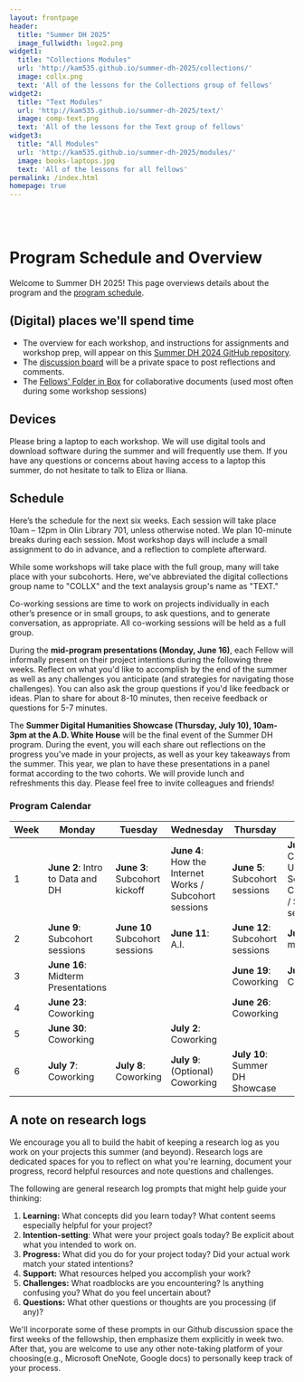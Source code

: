 ```yaml
---
layout: frontpage
header:
  title: "Summer DH 2025"
  image_fullwidth: logo2.png
widget1:
  title: "Collections Modules"
  url: 'http://kam535.github.io/summer-dh-2025/collections/'
  image: collx.png
  text: 'All of the lessons for the Collections group of fellows'
widget2:
  title: "Text Modules"
  url: 'http://kam535.github.io/summer-dh-2025/text/'
  image: comp-text.png
  text: 'All of the lessons for the Text group of fellows'
widget3:
  title: "All Modules"
  url: 'http://kam535.github.io/summer-dh-2025/modules/'
  image: books-laptops.jpg
  text: 'All of the lessons for all fellows'
permalink: /index.html
homepage: true
---
```

<br>
<br>

# Program Schedule and Overview

Welcome to Summer DH 2025! This page overviews details about the program and the [program schedule](https://github.com/cornell-colab/2024-SummerDH/blob/main/Program%20Schedule%20and%20Overview.md#schedule).

## (Digital) places we'll spend time

* The overview for each workshop, and instructions for assignments and workshop prep, will appear on this [Summer DH 2024 GitHub repository](https://github.com/cornell-colab/2024-SummerDH/blob/main/Program%20Schedule%20and%20Overview.md).
* The [discussion board](https://github.com/cornell-colab/2024-SummerDH/discussions) will be a private space to post reflections and comments. 
* The [Fellows' Folder in Box](https://cornell.box.com/s/5m9lh7988fbn2ihnjxotm7y4fu0kzeih) for collaborative documents (used most often during some workshop sessions)

## Devices
Please bring a laptop to each workshop. We will use digital tools and download software during the summer and will frequently use them. If you have any questions or concerns about having access to a laptop this summer, do not hesitate to talk to Eliza or Iliana. 

## Schedule
Here’s the schedule for the next six weeks. Each session will take place 10am – 12pm in Olin Library 701, unless otherwise noted. We plan 10-minute breaks during each session. Most workshop days will include a small assignment to do in advance, and a reflection to complete afterward. 

While some workshops will take place with the full group, many will take place with your subcohorts. Here, we've abbreviated the digital collections group name to "COLLX" and the text analaysis group's name as "TEXT."

Co-working sessions are time to work on projects individually in each other’s presence or in small groups, to ask questions, and to generate conversation, as appropriate.  All co-working sessions will be held as a full group. 

During the **mid-program presentations (Monday, June 16)**, each Fellow will informally present on their project intentions during the following three weeks. Reflect on what you'd like to accomplish by the end of the summer as well as any challenges you anticipate (and strategies for navigating those challenges). You can also ask the group questions if you'd like feedback or ideas. Plan to share for about 8-10 minutes, then receive feedback or questions for 5-7 minutes. 

The **Summer Digital Humanities Showcase (Thursday, July 10), 10am-3pm at the A.D. White House** will be the final event of the Summer DH program. During the event, you will each share out reflections on the progress you've made in your projects, as well as your key takeaways from the summer. This year, we plan to have these presentations in a panel format according to the two cohorts. We will provide lunch and refreshments this day. Please feel free to invite colleagues and friends!

### Program Calendar

| Week | Monday   | Tuesday | Wednesday | Thursday | Friday  |
|-------|----------|--------|------------|---------|-------------|
| 1 | **June 2**: Intro to Data and DH | **June 3**: Subcohort kickoff  | **June 4**: How the Internet Works / Subcohort sessions | **June 5**: Subcohort sessions | **June 9**: Copyright, Fair Use, and Scholarly Communications / Subcohort sessions |
| 2 | **June 9**: Subcohort sessions | **June 10** Subcohort sessions | **June 11**: A.I. | **June 12**: Subcohort sessions | **June 13**: 1:1 meetings                                            |
| 3 | **June 16**: Midterm Presentations |  | | **June 19**: Coworking| **June 20**: Coworking                                           |
| 4 | **June 23**: Coworking |  |  | **June 26**: Coworking |                                         |
| 5 | **June 30**: Coworking |  | **July 2**: Coworking | |                                         |
| 6 | **July 7**: Coworking | **July 8**: Coworking | **July 9**: (Optional) Coworking | **July 10**: Summer DH Showcase |    

## A note on research logs
We encourage you all to build the habit of keeping a research log as you work on your projects this summer (and beyond). Research logs are dedicated spaces for you to reflect on what you're learning, document your progress, record helpful resources and note questions and challenges. 

The following are general research log prompts that might help guide your thinking:
  1. **Learning:** What concepts did you learn today? What content seems especially helpful for your project?
  2. **Intention-setting**: What were your project goals today? Be explicit about what you intended to work on.
  3. **Progress:** What did you do for your project today? Did your actual work match your stated intentions?
  4. **Support:** What resources helped you accomplish your work?
  5. **Challenges:** What roadblocks are you encountering? Is anything confusing you? What do you feel uncertain about?
  6. **Questions:** What other questions or thoughts are you processing (if any)?
 
We'll incorporate some of these prompts in our Github discussion space the first weeks of the fellowship, then emphasize them explicitly in week two. After that, you are welcome to use any other note-taking platform of your choosing(e.g., Microsoft OneNote, Google docs) to personally keep track of your process.

